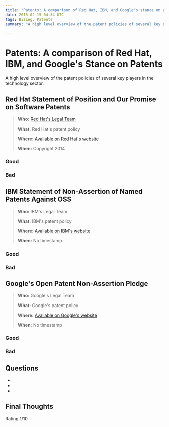 ```yaml
---
title: "Patents: A comparison of Red Hat, IBM, and Google's stance on patents"
date: 2015-02-15 04:34 UTC
tags: BizLeg, Patents
summary: "A high level overview of the patent policies of several key players in the technology sector."

---
```


# Patents: A comparison of Red Hat, IBM, and Google's Stance on Patents

A high level overview of the patent policies of several key players in the technology sector.

## Red Hat Statement of Position and Our Promise on Software Patents

> **Who:** [Red Hat's Legal Team](http://www.redhat.com/en/about/all-policies-guidelines)
>
> **What:** Red Hat's patent policy
>
> **Where:** [Available on Red Hat's website](http://www.redhat.com/legal/patent_policy.html)
>
> **When:** Copyright 2014

### Good


### Bad



## IBM Statement of Non-Assertion of Named Patents Against OSS

> **Who:** IBM's Legal Team
>
> **What:** IBM's patent policy
>
> **Where:** [Available on IBM's website](http://www.ibm.com/ibm/licensing/patents/pledgedpatents.pdf)
>
> **When:** No timestamp


### Good


### Bad



## Google's Open Patent Non-Assertion Pledge

> **Who:** Google's Legal Team
>
> **What:**  Google's patent policy
>
> **Where:** [Available on Google's website](https://www.google.com/patents/opnpledge/pledge/)
>
> **When:** No timestamp


### Good


### Bad


## Questions

*

*

*

## Final Thoughts

Rating 1/10

